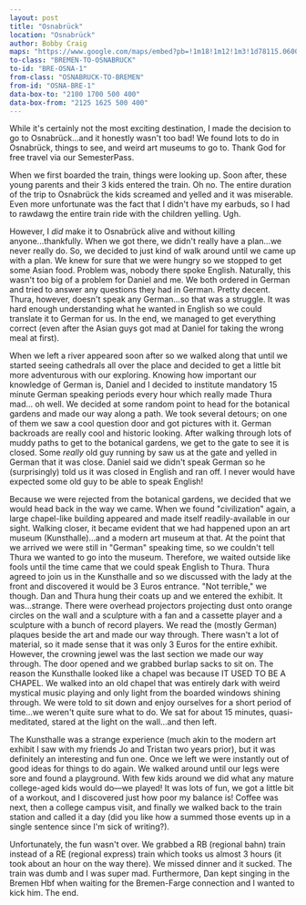```yaml
---
layout: post
title: "Osnabrück"
location: "Osnabrück"
author: Bobby Craig
maps: "https://www.google.com/maps/embed?pb=!1m18!1m12!1m3!1d78115.06004707942!2d7.985390142329762!3d52.27796588265486!2m3!1f0!2f0!3f0!3m2!1i1024!2i768!4f13.1!3m3!1m2!1s0x47b9e598697b5d4d%3A0x426cf7763005c60!2sOsnabr%C3%BCck%2C+Germany!5e0!3m2!1sen!2sus!4v1489263637904"
to-class: "BREMEN-TO-OSNABRUCK"
to-id: "BRE-OSNA-1"
from-class: "OSNABRUCK-TO-BREMEN"
from-id: "OSNA-BRE-1"
data-box-to: "2100 1700 500 400"
data-box-from: "2125 1625 500 400"
---
```


<div class="{{ page.to-class }}" data-from="{% if page.data-box-from %}{{ page.data-box-from }}{% endif %}" data-to="{% if page.data-box-to %}{{ page.data-box-to }}{% endif %}">
<p>While it's certainly not the most exciting destination, I made the decision to go to Osnabrück...and it honestly wasn't too bad! We found lots to do in Osnabrück, things to see, and weird art museums to go to. Thank God for free travel via our SemesterPass.</p>

<p>When we first boarded the train, things were looking up. Soon after, these young parents and their 3 kids entered the train. Oh no. The entire duration of the trip to Osnabrück the kids screamed and yelled and it was miserable. Even more unfortunate was the fact that I didn't have my earbuds, so I had to rawdawg the entire train ride with the children yelling. Ugh.</p>

<p>However, I <em>did</em> make it to Osnabrück alive and without killing anyone...thankfully. When we got there, we didn't really have a plan...we never really do. So, we decided to just kind of walk around until we came up with a plan. We knew for sure that we were hungry so we stopped to get some Asian food. Problem was, nobody there spoke English. Naturally, this wasn't too big of a problem for Daniel and me. We both ordered in German and tried to answer any questions they had in German. Pretty decent. Thura, however, doesn't speak any German...so that was a struggle. It was hard enough understanding what he wanted in English so we could translate it to German for us. In the end, we managed to get everything correct (even after the Asian guys got mad at Daniel for taking the wrong meal at first).</p>

<p>When we left a river appeared soon after so we walked along that until we started seeing cathedrals all over the place and decided to get a little bit more adventurous with our exploring. Knowing how important our knowledge of German is, Daniel and I decided to institute mandatory 15 minute German speaking periods every hour which really made Thura mad... oh well. We decided at some random point to head for the botanical gardens and made our way along a path. We took several detours; on one of them we saw a cool question door and got pictures with it. German backroads are really cool and historic looking. After walking through lots of muddy paths to get to the botanical gardens, we get to the gate to see it is closed. Some <em>really</em> old guy running by saw us at the gate and yelled in German that it was close. Daniel said we didn't speak German so he (surprisingly) told us it was closed in English and ran off. I never would have expected some old guy to be able to speak English!</p>
</div>

<p>Because we were rejected from the botanical gardens, we decided that we would head back in the way we came. When we found "civilization" again, a large chapel-like building appeared and made itself readily-available in our sight. Walking closer, it became evident that we had happened upon an art museum (Kunsthalle)...and a modern art museum at that. At the point that we arrived we were still in "German" speaking time, so we couldn't tell Thura we wanted to go into the museum. Therefore, we waited outside like fools until the time came that we could speak English to Thura. Thura agreed to join us in the Kunsthalle and so we discussed with the lady at the front and discovered it would be 3 Euros entrance. "Not terrible," we though. Dan and Thura hung their coats up and we entered the exhibit. It was...strange. There were overhead projectors projecting dust onto orange circles on the wall and a sculpture with a fan and a cassette player and a sculpture with a bunch of record players. We read the (mostly German) plaques beside the art and made our way through. There wasn't a lot of material, so it made sense that it was only 3 Euros for the entire exhibit. However, the crowning jewel was the last section we made our way through. The door opened and we grabbed burlap sacks to sit on. The reason the Kunsthalle looked like a chapel was because IT USED TO BE A CHAPEL. We walked into an old chapel that was entirely dark with weird mystical music playing and only light from the boarded windows shining through. We were told to sit down and enjoy ourselves for a short period of time...we weren't quite sure what to do. We sat for about 15 minutes, quasi-meditated, stared at the light on the wall...and then left.</p>

<div class="{{ page.from-class }}" data-from="{% if page.data-box-to %}{{ page.data-box-to }}{% endif %}" data-to="{% if page.data-box-from %}{{ page.data-box-from }}{% endif %}">

<p>The Kunsthalle was a strange experience (much akin to the modern art exhibit I saw with my friends Jo and Tristan two years prior), but it was definitely an interesting and fun one. Once we left we were instantly out of good ideas for things to do again. We walked around until our legs were sore and found a playground. With few kids around we did what any mature college-aged kids would do&mdash;we played! It was lots of fun, we got a little bit of a workout, and I discovered just how poor my balance is! Coffee was next, then a college campus visit, and finally we walked back to the train station and called it a day (did you like how a summed those events up in a single sentence since I'm sick of writing?).</p>

<p>Unfortunately, the fun wasn't over. We grabbed a RB (regional bahn) train instead of a RE (regional express) train which tooks us almost 3 hours (it took about an hour on the way there). We missed dinner and it sucked. The train was dumb and I was super mad. Furthermore, Dan kept singing in the Bremen Hbf when waiting for the Bremen-Farge connection and I wanted to kick him. The end.</p>

</div>
